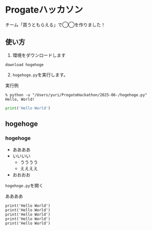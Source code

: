 # Progateハッカソン
チーム「買うともらえる」で◯◯を作りました！

## 使い方

1. 環境をダウンロードします
```
download hogehoge
```
2. `hogehoge.py`を実行します。

実行例
```
% python -u "/Users/yuri/ProgateHackathon/2025-06-/hogehoge.py"
Hello, World!
```

``` python
print('Hello World')
```


## hogehoge
### hogehoge

- ああああ
- いいいい
    - うううう
    - ええええ
- おおおお

`hogehoge.py`を開く

ああああ
```
print('Hello World')
print('Hello World')
print('Hello World')
print('Hello World')
print('Hello World')
```